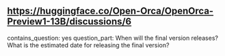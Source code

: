 ## https://huggingface.co/Open-Orca/OpenOrca-Preview1-13B/discussions/6

contains_question: yes
question_part: When will the final version releases? What is the estimated date for releasing the final version?